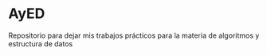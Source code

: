 # AyED
Repositorio para dejar mis trabajos prácticos para la materia de algoritmos y estructura de datos
